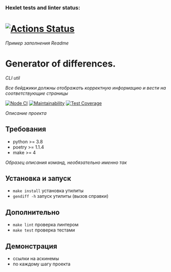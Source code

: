 ### Hexlet tests and linter status:
[![Actions Status](https://github.com/JuanPabloCandia/python-project-174/actions/workflows/hexlet-check.yml/badge.svg)](https://github.com/JuanPabloCandia/python-project-174/actions)
=======
*Пример заполнения Readme*

# Generator of differences.
*CLI util*

*Все бейджики должны отображать корректную информацию и вести на соответствующие страницы*

[![Node CI](https://github.com/<user_name>/<repository_name>/workflows/Python%20CI/badge.svg)](https://github.com/<user_name>/<repository_name>/actions)
[![Maintainability](https://api.codeclimate.com/v1/badges/dfc50c2d88cd46d069c1/maintainability)](https://codeclimate.com/github/<user_name>/<repository_name>//maintainability)
[![Test Coverage](https://api.codeclimate.com/v1/badges/dfc50c2d88cd46d069c1/test_coverage)](https://codeclimate.com/github/<user_name>/<repository_name>/test_coverage)

*Описание проекта*

## Требования

* python >= 3.8
* poetry >= 1.1.4
* make >= 4

*Образец описания команд, необязательно именно так*

## Установка и запуск

* `make install` установка утилиты
* `gendiff -h` запуск утилиты (вызов справки)

## Дополнительно

* `make lint` проверка линтером
* `make test` проверка тестами

## Демонстрация

* ссылки на аскинемы
* по каждому шагу проекта